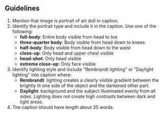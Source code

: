 ## Guidelines
1. Mention that image is portrait of art doll in caption.
2. Identify the portrait type and include it in the caption. Use one of the following:
   - **full-body**: Entire body visible from head to toe
   - **three-quarter body**: Body visible from head down to knees
   - **half-body**: Body visible from head down to the waist
   - **close-up**: Only head and upper chest visible
   - **head-shot**: Only head visible
   - **extreme close-up**: Only face visible
3. Identify lighting style and include "Rembrandt lighting" or "Daylight lighting" into caption where:
   - **Rembrandt**: lighting creates a clearly visible gradient between the brightly lit one side of the object and the darkened other part.
   - **Daylight**: background and the subject illuminated evenly from all sides. Lighting does not create high contrasts between dark and light areas.
4. The caption should have length about 35 words.